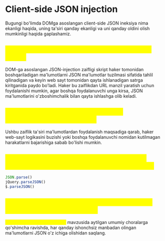 # Client-side JSON injection

Bugungi bo'limda DOMga asoslangan client-side JSON ineksiya nima ekanligi haqida, uning ta'siri qanday ekanligi va uni qanday oldini olish mumkinligi haqida gaplashamiz.

## <mark style="color:yellow;">DOMga asoslangan client-side JSON ineksiya nima ?</mark> <a href="#dom-ga-asoslangan-client-side-json-inektsiya-nima" id="dom-ga-asoslangan-client-side-json-inektsiya-nima"></a>

DOM-ga asoslangan JSON-injection zaifligi skript haker tomonidan boshqariladigan ma'lumotlarni JSON ma'lumotlar tuzilmasi sifatida tahlil qilinadigan va keyin web sayt tomonidan qayta ishlanadigan satrga kiritganida paydo bo'ladi. Haker bu zaiflikdan URL manzil yaratish uchun foydalanishi mumkin, agar boshqa foydalanuvchi unga kirsa, JSON ma'lumotlarini o'zboshimchalik bilan qayta ishlashga olib keladi.

## <mark style="color:yellow;">DOMga asoslangan client-side JSON ineksiyaning ta'siri qanday ?</mark> <a href="#dom-ga-asoslangan-client-side-json-inektsiya-tasiri-qanday" id="dom-ga-asoslangan-client-side-json-inektsiya-tasiri-qanday"></a>

Ushbu zaiflik ta'siri ma'lumotlardan foydalanish maqsadiga qarab, haker web-sayt logikasini buzishi yoki boshqa foydalanuvchi nomidan kutilmagan harakatlarni bajarishiga sabab bo'lishi mumkin.

## <mark style="color:yellow;">DOMga asoslangan JSON ineksiya zaifliklari kelib chiqishiga qaysi meotdlar sabab bo'ladi ?</mark> <a href="#dom-ga-asoslangan-json-inektsiya-zaifliklari-kelib-chiqishiga-qaysi-sink-lar-sabab-boladi" id="dom-ga-asoslangan-json-inektsiya-zaifliklari-kelib-chiqishiga-qaysi-sink-lar-sabab-boladi"></a>

```javascript
JSON.parse()
jQuery.parseJSON()
$.parseJSON()
```

## <mark style="color:yellow;">DOMga asoslangan JSON ineksiya zaifliklarini oldini qanday olish mumkin ?</mark> <a href="#dom-ga-asoslangan-json-inektsiya-zaifliklarini-oldini-qanday-olish-mumkin" id="dom-ga-asoslangan-json-inektsiya-zaifliklarini-oldini-qanday-olish-mumkin"></a>

<mark style="color:yellow;">DOM-ga asoslangan zaifliklar</mark> mavzusida aytilgan umumiy choralarga qo'shimcha ravishda, har qanday ishonchsiz manbadan olingan ma'lumotlarni JSON o'z ichiga olishidan saqlang.
